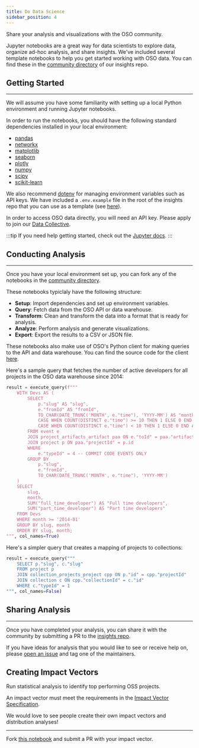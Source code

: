 ```yaml
---
title: Do Data Science
sidebar_position: 4
---
```


Share your analysis and visualizations with the OSO community.

Jupyter notebooks are a great way for data scientists to explore data, organize ad-hoc analysis, and share insights. We've included several template notebooks to help you get started working with OSO data. You can find these in the [community directory](https://github.com/opensource-observer/insights/tree/main/community/notebook_templates) of our insights repo.

## Getting Started

---

We will assume you have some familiarity with setting up a local Python environment and running Jupyter notebooks.

In order to run the notebooks, you should have the following standard dependencies installed in your local environment:

- [pandas](https://pandas.pydata.org/)
- [networkx](https://networkx.org/)
- [matplotlib](https://matplotlib.org/)
- [seaborn](https://seaborn.pydata.org/)
- [plotly](https://plotly.com/python/)
- [numpy](https://numpy.org/)
- [scipy](https://www.scipy.org/)
- [scikit-learn](https://scikit-learn.org/stable/)

We also recommend [dotenv](https://pypi.org/project/python-dotenv/) for managing environment variables such as API keys. We have included a `.env.example` file in the root of the insights repo that you can use as a template (see [here](https://github.com/opensource-observer/insights/blob/main/.env.example)).

In order to access OSO data directly, you will need an API key. Please apply to join our [Data Collective](https://www.opensource.observer/data-collective).

:::tip
If you need help getting started, check out the [Jupyter docs](https://jupyter-notebook-beginner-guide.readthedocs.io/en/latest/).
:::

## Conducting Analysis

---

Once you have your local environment set up, you can fork any of the notebooks in the [community directory](https://github.com/opensource-observer/insights/tree/main/community/notebook_templates).

These notebooks typiclaly have the following structure:

- **Setup**: Import dependencies and set up environment variables.
- **Query**: Fetch data from the OSO API or data warehouse.
- **Transform**: Clean and transform the data into a format that is ready for analysis.
- **Analyze**: Perform analysis and generate visualizations.
- **Export**: Export the results to a CSV or JSON file.

These notebooks also make use of OSO's Python client for making queries to the API and data warehouse. You can find the source code for the client [here](https://github.com/opensource-observer/insights/blob/main/scripts/oso_db.py).

Here's a sample query that fetches the number of active developers for all projects in the OSO data warehouse since 2014:

```python
result = execute_query(f"""
    WITH Devs AS (
        SELECT
            p."slug" AS "slug",
            e."fromId" AS "fromId",
            TO_CHAR(DATE_TRUNC('MONTH', e."time"), 'YYYY-MM') AS "month",
            CASE WHEN COUNT(DISTINCT e."time") >= 10 THEN 1 ELSE 0 END AS "full_time_developer",
            CASE WHEN COUNT(DISTINCT e."time") < 10 THEN 1 ELSE 0 END AS "part_time_developer"
        FROM event e
        JOIN project_artifacts_artifact paa ON e."toId" = paa."artifactId"
        JOIN project p ON paa."projectId" = p.id
        WHERE
            e."typeId" = 4 -- COMMIT CODE EVENTS ONLY
        GROUP BY
            p."slug",
            e."fromId",
            TO_CHAR(DATE_TRUNC('MONTH', e."time"), 'YYYY-MM')
    )
    SELECT
        slug,
        month,
        SUM("full_time_developer") AS "Full time developers",
        SUM("part_time_developer") AS "Part time developers"
    FROM Devs
    WHERE month >= '2014-01'
    GROUP BY slug, month
    ORDER BY slug, month;
""", col_names=True)
```

Here's a simpler query that creates a mapping of projects to collections:

```python
result = execute_query("""
    SELECT p."slug", c."slug"
    FROM project p
    JOIN collection_projects_project cpp ON p."id" = cpp."projectId"
    JOIN collection c ON cpp."collectionId" = c."id"
    WHERE c."typeId" = 1
""", col_names=False)
```

## Sharing Analysis

---

Once you have completed your analysis, you can share it with the community by submitting a PR to the [insights repo](https://github.com/opensource-observer/insights).

If you have ideas for analysis that you would like to see or receive help on, please [open an issue](https://github.com/opensource-observer/insights/issues) and tag one of the maintainers.

## Creating Impact Vectors

Run statistical analysis to identify top performing OSS projects.

An impact vector must meet the requirements in the [Impact Vector Specification](../../resources/impact-vector-spec).

We would love to see people create their own impact vectors and distribution analyses!

---

Fork [this notebook](https://github.com/opensource-observer/insights/blob/main/community/datasets/retropgf3_results/ImpactVectors%20vs%20DistributionResults.ipynb) and submit a PR with your impact vector.
